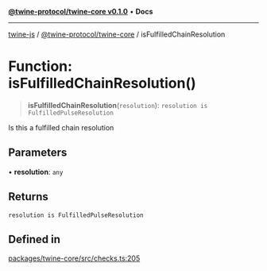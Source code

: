 [**@twine-protocol/twine-core v0.1.0**](../index.md) • **Docs**

***

[twine-js](../../../index.md) / [@twine-protocol/twine-core](../index.md) / isFulfilledChainResolution

# Function: isFulfilledChainResolution()

> **isFulfilledChainResolution**(`resolution`): `resolution is FulfilledPulseResolution`

Is this a fulfilled chain resolution

## Parameters

• **resolution**: `any`

## Returns

`resolution is FulfilledPulseResolution`

## Defined in

[packages/twine-core/src/checks.ts:205](https://github.com/twine-protocol/twine-js/blob/fb5041c7a2da4a796f653066248604ca1c5dccc6/packages/twine-core/src/checks.ts#L205)
